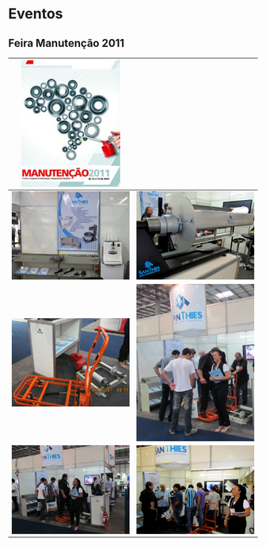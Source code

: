 # Eventos

## Feira Manutenção 2011
|![Manutenção 2011](./manutencao_2011/logo_manutencao2011.jpeg)| |
|---|---|
|![Manutenção 2011](./manutencao_2011/0703.jpg)|![Manutenção 2011](./manutencao_2011/3982.jpg)|
|![Manutenção 2011](./manutencao_2011/3999.jpg)|![Manutenção 2011](./manutencao_2011/4015.jpg)|
|![Manutenção 2011](./manutencao_2011/4016.jpg)|![Manutenção 2011](./manutencao_2011/4032.jpg)|

<Footer></Footer>
